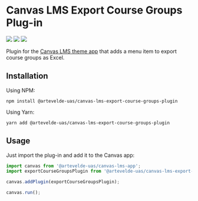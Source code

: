 # Canvas LMS Export Course Groups Plug-in

[![](https://img.shields.io/npm/v/@artevelde-uas/canvas-lms-export-course-groups-plugin.svg)](https://www.npmjs.com/package/@artevelde-uas/canvas-lms-export-course-groups-plugin)
[![](https://img.shields.io/github/license/artevelde-uas/canvas-lms-export-course-groups-plugin.svg)](https://spdx.org/licenses/MIT)
[![](https://img.shields.io/npm/dt/@artevelde-uas/canvas-lms-export-course-groups-plugin.svg)](https://www.npmjs.com/package/@artevelde-uas/canvas-lms-export-course-groups-plugin)

Plugin for the [Canvas LMS theme app](https://github.com/artevelde-uas/canvas-lms-app) that adds a menu item to export
course groups as Excel.

## Installation

Using NPM:

    npm install @artevelde-uas/canvas-lms-export-course-groups-plugin

Using Yarn:

    yarn add @artevelde-uas/canvas-lms-export-course-groups-plugin

## Usage

Just import the plug-in and add it to the Canvas app:

```javascript
import canvas from '@artevelde-uas/canvas-lms-app';
import exportCourseGroupsPlugin from '@artevelde-uas/canvas-lms-export-course-groups-plugin';

canvas.addPlugin(exportCourseGroupsPlugin);

canvas.run();
```
